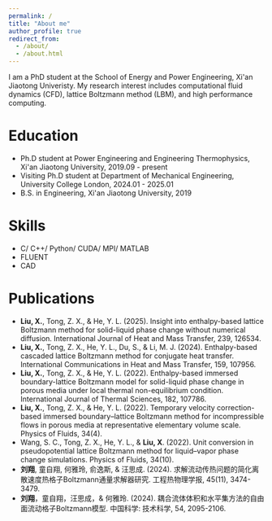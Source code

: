 ```yaml
---
permalink: /
title: "About me"
author_profile: true
redirect_from: 
  - /about/
  - /about.html
---
```


I am a PhD student at the School of Energy and Power Engineering, Xi'an Jiaotong Univeristy. My research interest includes computational fluid dynamics (CFD), lattice Boltzmann method (LBM), and high performance computing.


Education
======
* Ph.D student at Power Engineering and Engineering Thermophysics, Xi'an Jiaotong University, 2019.09 - present
* Visiting Ph.D student at Department of Mechanical Engineering, University College London, 2024.01 - 2025.01
* B.S. in Engineering, Xi'an Jiaotong University, 2019
  
Skills
======
* C/ C++/ Python/ CUDA/ MPI/ MATLAB
* FLUENT 
* CAD

Publications
======
* **Liu, X.**, Tong, Z. X., & He, Y. L. (2025). Insight into enthalpy-based lattice Boltzmann method for solid-liquid phase change without numerical diffusion. International Journal of Heat and Mass Transfer, 239, 126534.
* **Liu, X.**, Tong, Z. X., He, Y. L., Du, S., & Li, M. J. (2024). Enthalpy-based cascaded lattice Boltzmann method for conjugate heat transfer. International Communications in Heat and Mass Transfer, 159, 107956.
* **Liu, X.**, Tong, Z. X., & He, Y. L. (2022). Enthalpy-based immersed boundary-lattice Boltzmann model for solid-liquid phase change in porous media under local thermal non-equilibrium condition. International Journal of Thermal Sciences, 182, 107786.
* **Liu, X.**, Tong, Z. X., & He, Y. L. (2022). Temporary velocity correction-based immersed boundary–lattice Boltzmann method for incompressible flows in porous media at representative elementary volume scale. Physics of Fluids, 34(4).
* Wang, S. C., Tong, Z. X., He, Y. L., & **Liu, X**. (2022). Unit conversion in pseudopotential lattice Boltzmann method for liquid–vapor phase change simulations. Physics of Fluids, 34(10).
* **刘翔**, 童自翔, 何雅玲, 俞逸斯, & 汪思成. (2024). 求解流动传热问题的简化离散速度热格子Boltzmann通量求解器研究. 工程热物理学报, 45(11), 3474-3479.
* **刘翔**，童自翔，汪思成，& 何雅玲. (2024). 耦合流体体积和水平集方法的自由面流动格子Boltzmann模型. 中国科学: 技术科学, 54, 2095-2106.

<!-- Talks
======
  <ul>{% for post in site.talks reversed %}
    {% include archive-single-talk-cv.html  %}
  {% endfor %}</ul>
  
Teaching
======
  <ul>{% for post in site.teaching reversed %}
    {% include archive-single-cv.html %}
  {% endfor %}</ul>
  
Service and leadership
======
* Currently signed in to 43 different slack teams -->

